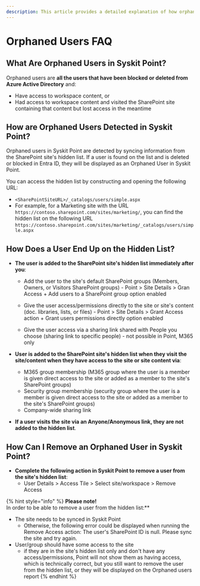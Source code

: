 ```yaml
---
description: This article provides a detailed explanation of how orphaned users are seen in Syskit Point.
---
```


# Orphaned Users FAQ

## What Are Orphaned Users in Syskit Point?

Orphaned users are **all the users that have been blocked or deleted from Azure Active Directory** and:
  * Have access to workspace content, or
  * Had access to workspace content and visited the SharePoint site containing that content but lost access in the meantime

## How are Orphaned Users Detected in Syskit Point?
Orphaned users in Syskit Point are detected by syncing information from the SharePoint site's hidden list. 
If a user is found on the list and is deleted or blocked in Entra ID, they will be displayed as an Orphaned User in Syskit Point.

You can access the hidden list by constructing and opening the following URL:
* `<SharePointSiteURL>/_catalogs/users/simple.aspx`
* For example, for a Marketing site with the URL `https://contoso.sharepoint.com/sites/marketing/`, you can find the hidden list on the following URL `https://contoso.sharepoint.com/sites/marketing/_catalogs/users/simple.aspx`

## How Does a User End Up on the Hidden List?

* **The user is added to the SharePoint site's hidden list immediately after you**:
   * Add the user to the site's default SharePoint groups (Members, Owners, or Visitors SharePoint groups) - Point > Site Details > Gran Access + Add users to a SharePoint group option enabled

   * Give the user access/permissions directly to the site or site's content (doc. libraries, lists, or files) -  Point > Site Details > Grant Access action + Grant users permissions directly option enabled

   * Give the user access via a sharing link shared with People you choose (sharing link to specific people) - not possible in Point, M365 only

* **User is added to the SharePoint site's hidden list when they visit the site/content when they have access to the site or site content via**:
  * M365 group membership (M365 group where the user is a member is given direct access to the site or added as a member to the site's SharePoint groups)
  *  Security group membership (security group where the user is a member is given direct access to the site or added as a member to the site's SharePoint groups)
  * Company-wide sharing link

* **If a user visits the site via an Anyone/Anonymous link, they are not added to the hidden list**.

## How Can I Remove an Orphaned User in Syskit Point?

* **Complete the following action in Syskit Point to remove a user from the site's hidden list**:
  * User Details > Access Tile > Select site/workspace > Remove Access
 
{% hint style="info" %}
**Please note!**\
In order to be able to remove a user from the hidden list:**
 * The site needs to be synced in Syskit Point
   * Otherwise, the following error could be displayed when running the Remove Access action: The user's SharePoint ID is null. Please sync the site and try again.
 * User/group should have some access to the site
   * if they are in the site's hidden list only and don't have any access/permissions, Point will not show them as having access, which is technically correct, but you still want to remove the user from the hidden list, or they will be displayed on the Orphaned users report
{% endhint %}